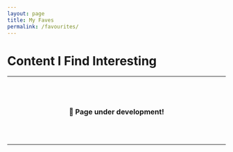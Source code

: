 ```yaml
---
layout: page
title: My Faves
permalink: /favourites/
---
```


# Content I Find Interesting

<hr><br><br>

<h3 align="center"> 📄 Page under development! </h3>


<br><br><hr>